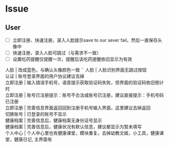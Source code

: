 # Issue

## User 

- [ ] 立即注册、快速注册，录入人脸提示save to our sever fail，然后一直保存头像中
- [ ] 快速注册，录入人脸可跳过（与需求不一致）
- [ ] 设置吃药提醒仅提醒一次，提醒后该吃药提醒依旧显示为有效

人脸 | 改成蓝色，与确认头像颜色一致  ``
人脸 | 人脸识别界面无跳过按钮  
认证 | 账号登录界面的用户协议建议去掉  
立即注册 | 输入错误手机号，语音提示获取验证码失败，但界面的验证码依旧倒计时  
立即注册 | 账号已注册提示：账号不合法或账号已注册，建议直接提示：手机号码已注册  
立即注册 | 完善信息界面返回回到注册手机号输入界面，这里建议去掉返回  
切换账号 | 已登录的账号不显示  
健康档案 | 完善信息后，健康档案无身份证号显示  
健康档案 | 完善信息后，健康状况有默认信息，建议都显示为暂未填写  
个人中心 | 个人中心里也有健康课堂，模块重复。去掉幼教文娱，小工具，健康课堂，健康日记, 主界面有